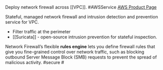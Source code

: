 Deploy network firewall across [[VPC]]. #AWSService 
[AWS Product Page](https://aws.amazon.com/network-firewall/)

Stateful, managed network firewall and intrusion detection and prevention service for VPC. 
- Filter traffic at the perimeter
- [[Suricata]] - open-source intrusion prevention for stateful inspection.

Network Firewall’s flexible **rules engine** lets you define firewall rules that give you fine-grained control over network traffic, such as blocking outbound Server Message Block (SMB) requests to prevent the spread of malicious activity. #secure #